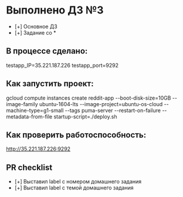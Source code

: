# Выполнено ДЗ №3

 - [+] Основное ДЗ
 - [+] Задание со *

## В процессе сделано:
 testapp_IP=35.221.187.226
 testapp_port=9292
## Как запустить проект:
 gcloud compute instances create reddit-app --boot-disk-size=10GB  --image-family ubuntu-1604-lts  --image-project=ubuntu-os-cloud  --machine-type=g1-small  --tags puma-server  --restart-on-failure --metadata-from-file startup-script=./deploy.sh

## Как проверить работоспособность:
 http://35.221.187.226:9292

## PR checklist
 - [+] Выставил label с номером домашнего задания
 - [+] Выставил label с темой домашнего задания
